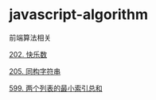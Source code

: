 # javascript-algorithm
前端算法相关

[202. 快乐数](https://github.com/zhl1232/javascript-algorithm/blob/master/solveProblems/202.md)

[205. 同构字符串](https://github.com/zhl1232/javascript-algorithm/blob/master/solveProblems/205.md)

[599. 两个列表的最小索引总和](https://github.com/zhl1232/javascript-algorithm/blob/master/solveProblems/599.md)